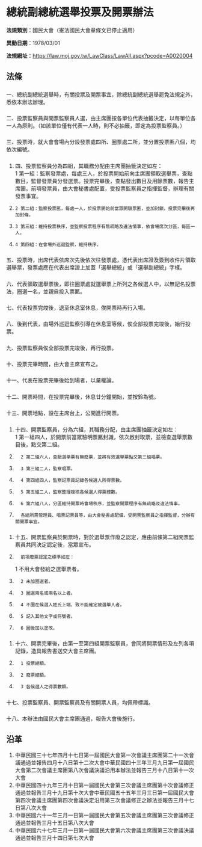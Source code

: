 # 總統副總統選舉投票及開票辦法




**法規類別**：國民大會（憲法國民大會章條文已停止適用）

**異動日期**：1978/03/01  

**法規網址**：https://law.moj.gov.tw/LawClass/LawAll.aspx?pcode=A0020004



## 法條
##### 
一、總統副總統選舉時，有關投票及開票事宜，除總統副總統選舉罷免法規定外，悉依本辦法辦理。

##### 
二、投票監察員與開票監察員人選，由主席團按各單位代表抽籤決定，以每單位各一人為原則。（如該單位僅有代表一人時，則不必抽籤，即定為投票監察員。）

##### 
三、投票時，就大會會場內分設發票處四所、圈票處二所，並分置投票匭八個，均依次編號。

##### 
1. 四、投票監察員分為四組，其職務分配由主席團抽籤決定如左：  
    1 第一組：監察發票處，每處三人，於投票開始前向主席團領取選舉票，查點數目，監督發票員分發選票。投票完畢後，查點發出數目及用餘票數，報告主席團。前項發票員，由大會秘書處配置，受投票監察員之指揮監督，辦理有關發票事宜。
1.     2 第二組：監察投票匭，每處一人，於投票開始前當眾開驗票匭，並加封鎖，投票完畢後再加封條。
1.     3 第三組：維持投票秩序，並監察投票程序有無疏略及違法情事，依會場席次分區，每區一人。
1.     4 第四組：在會場外巡迴監察，維持秩序。

##### 
五、投票時，出席代表依席次先後依次往發票處，憑代表出席證及簽到收件片領取選舉票，發票處應在代表出席證上加蓋「選舉總統」或「選舉副總統」字樣。

##### 
六、代表領取選舉票後，即往圈票處就選舉票上所列之各候選人中，以無記名投票法，圈選一名，並親自投入票匭。

##### 
七、代表投票完竣後，退至休息室休息，俟開票時再行入場。

##### 
八、後到代表，由場外巡迴監察引導在休息室等候，俟全部投票完竣後，始行投票。

##### 
九、投票監察員俟全部投票完竣後，再行投票。

##### 
十、投票完畢時間，由大會主席宣布之。

##### 
十一、代表在投票完畢後始到場者，以棄權論。

##### 
十二、開票時間，在投票完畢後，休息廿分鐘開始，並按鈴為號。

##### 
十三、開票地點，設在主席台上，公開進行開票。

##### 
1. 十四、開票監察員，分為六組，其職務分配，由主席團抽籤決定如左：  
      1 第一組四人，於開票前當眾驗明票匭封識，依次啟封取票，並檢查選舉票數目後，點交第二組。
1.       2 第二組六人，查驗選舉票有無廢票，並將有效選舉票點交第三組唱票。
1.       3 第三組二人，監察唱票。
1.       4 第四組四人，監察記票員記錄各候選人所得票數。
1.       5 第五組二人，監察整理複核各候選人得票總數。
1.       6 第六組八人，分區維持開票時會場秩序，並監察開票程序有無疏略及違法情事。
1.       各組所需管理員、唱票記票員等，由大會秘書處配備，受開票監察員之指揮監督，分辦有關開票事宜。

##### 
1. 十五、開票監察員於開票時，對於選舉票作廢之認定，應由前條第二組開票監察員共同決定認定後，當眾宣布。
1.       前項廢票認定之標準如左：  
      1 不用大會發給之選舉票者。
1.       2 未加圈選者。
1.       3 圈選兩名或兩名以上者。
1.       4 不圈在候選人姓氏上端，致不能確定被選舉人者。
1.       5 記入其他文字或符號者。
1.       6 圈後加以塗改。

##### 
1. 十六、開票完畢後，由第一至第四組開票監察員，會同將開票情形及左列各項記錄，造具報告書送交大會主席團。
1.       1 投票總額。
1.       2 廢票總額。
1.       3 各候選人之得票數額。

##### 
十七、投票監察員、開票監察員及有關開票人員，均佩帶標識。

##### 
十八、本辦法由國民大會主席團通過，報告大會後施行。

## 沿革
1. 中華民國三十七年四月十七日第一屆國民大會第一次會議主席團第二十一次會議通過並報告四月十八日第十二次大會中華民國四十三年三月九日第一屆國民大會第二次會議主席團第八次會議決議沿用本辦法並報告三月十八日第十一次大會
1. 中華民國四十九年三月十日第一屆國民大會第三次會議主席團第十次會議修正通過並報告三月十九日第十次大會中華民國五十五年三月三日第一屆國民大會第四次會議主席團第四次會議決定沿用第三次會議修正之辦法並報告三月十七日第八次大會
1. 中華民國六十一年三月一日第一屆國民大會第五次會議主席團第三次會議修正通過並報告三月十五日第八次大會
1. 中華民國六十七年三月一日第一屆國民大會第六次會議主席團第三次會議決議通過並報告三月十四日第七次大會
